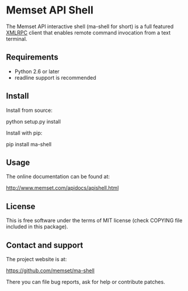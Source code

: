 Memset API Shell
================

The Memset API interactive shell (ma-shell for short) is a full featured 
[XMLRPC][XML-RPC spec] client that enables remote command invocation
from a text terminal.

[XML-RPC spec]: http://xmlrpc.scripting.com/spec


Requirements
------------

- Python 2.6 or later
- readline support is recommended


Install
-------

Install from source:

  python setup.py install

Install with pip:

  pip install ma-shell


Usage
-----

The online documentation can be found at:

  http://www.memset.com/apidocs/apishell.html


License
-------

This is free software under the terms of MIT license (check COPYING file
included in this package).


Contact and support
-------------------

The project website is at:

  https://github.com/memset/ma-shell

There you can file bug reports, ask for help or contribute patches.

